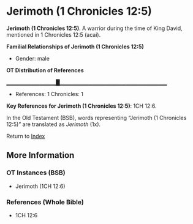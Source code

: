# Jerimoth (1 Chronicles 12:5)
**Jerimoth (1 Chronicles 12:5)**. 
A warrior during the time of King David, mentioned in 1 Chronicles 12:5 (acai). 




**Familial Relationships of Jerimoth (1 Chronicles 12:5)**


* Gender: male


**OT Distribution of References**

▁▁▁▁▁▁▁▁▁▁▁▁█▁▁▁▁▁▁▁▁▁▁▁▁▁▁▁▁▁▁▁▁▁▁▁▁▁▁
* References: 1 Chronicles: 1



**Key References for Jerimoth (1 Chronicles 12:5)**: 
1CH 12:6. 


In the Old Testament (BSB), words representing “Jerimoth (1 Chronicles 12:5)” are translated as 
*Jerimoth* (1x). 




Return to [Index](00-Index.md)

## More Information

### OT Instances (BSB)

* Jerimoth (1CH 12:6)



### References (Whole Bible)

* 1CH 12:6




